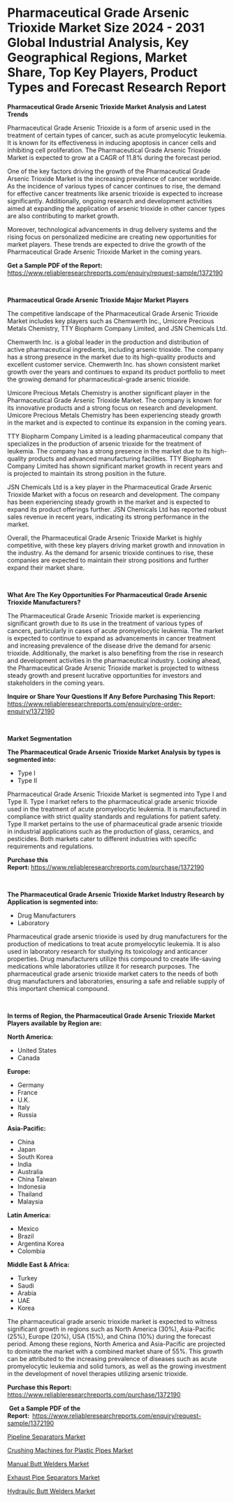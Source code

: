 <p><h1>Pharmaceutical Grade Arsenic Trioxide Market Size 2024 - 2031 Global Industrial Analysis, Key Geographical Regions, Market Share, Top Key Players, Product Types and Forecast Research Report</h1></p><p><strong>Pharmaceutical Grade Arsenic Trioxide Market Analysis and Latest Trends</strong></p>
<p><p>Pharmaceutical Grade Arsenic Trioxide is a form of arsenic used in the treatment of certain types of cancer, such as acute promyelocytic leukemia. It is known for its effectiveness in inducing apoptosis in cancer cells and inhibiting cell proliferation. The Pharmaceutical Grade Arsenic Trioxide Market is expected to grow at a CAGR of 11.8% during the forecast period. </p><p>One of the key factors driving the growth of the Pharmaceutical Grade Arsenic Trioxide Market is the increasing prevalence of cancer worldwide. As the incidence of various types of cancer continues to rise, the demand for effective cancer treatments like arsenic trioxide is expected to increase significantly. Additionally, ongoing research and development activities aimed at expanding the application of arsenic trioxide in other cancer types are also contributing to market growth.</p><p>Moreover, technological advancements in drug delivery systems and the rising focus on personalized medicine are creating new opportunities for market players. These trends are expected to drive the growth of the Pharmaceutical Grade Arsenic Trioxide Market in the coming years.</p></p>
<p><strong>Get a Sample PDF of the Report:&nbsp;</strong> <a href="https://www.reliableresearchreports.com/enquiry/request-sample/1372190">https://www.reliableresearchreports.com/enquiry/request-sample/1372190</a></p>
<p>&nbsp;</p>
<p><strong>Pharmaceutical Grade Arsenic Trioxide Major Market Players</strong></p>
<p><p>The competitive landscape of the Pharmaceutical Grade Arsenic Trioxide Market includes key players such as Chemwerth Inc., Umicore Precious Metals Chemistry, TTY Biopharm Company Limited, and JSN Chemicals Ltd. </p><p>Chemwerth Inc. is a global leader in the production and distribution of active pharmaceutical ingredients, including arsenic trioxide. The company has a strong presence in the market due to its high-quality products and excellent customer service. Chemwerth Inc. has shown consistent market growth over the years and continues to expand its product portfolio to meet the growing demand for pharmaceutical-grade arsenic trioxide.</p><p>Umicore Precious Metals Chemistry is another significant player in the Pharmaceutical Grade Arsenic Trioxide Market. The company is known for its innovative products and a strong focus on research and development. Umicore Precious Metals Chemistry has been experiencing steady growth in the market and is expected to continue its expansion in the coming years.</p><p>TTY Biopharm Company Limited is a leading pharmaceutical company that specializes in the production of arsenic trioxide for the treatment of leukemia. The company has a strong presence in the market due to its high-quality products and advanced manufacturing facilities. TTY Biopharm Company Limited has shown significant market growth in recent years and is projected to maintain its strong position in the future.</p><p>JSN Chemicals Ltd is a key player in the Pharmaceutical Grade Arsenic Trioxide Market with a focus on research and development. The company has been experiencing steady growth in the market and is expected to expand its product offerings further. JSN Chemicals Ltd has reported robust sales revenue in recent years, indicating its strong performance in the market. </p><p>Overall, the Pharmaceutical Grade Arsenic Trioxide Market is highly competitive, with these key players driving market growth and innovation in the industry. As the demand for arsenic trioxide continues to rise, these companies are expected to maintain their strong positions and further expand their market share.</p></p>
<p>&nbsp;</p>
<p><strong>What Are The Key Opportunities For Pharmaceutical Grade Arsenic Trioxide Manufacturers?</strong></p>
<p><p>The Pharmaceutical Grade Arsenic Trioxide market is experiencing significant growth due to its use in the treatment of various types of cancers, particularly in cases of acute promyelocytic leukemia. The market is expected to continue to expand as advancements in cancer treatment and increasing prevalence of the disease drive the demand for arsenic trioxide. Additionally, the market is also benefiting from the rise in research and development activities in the pharmaceutical industry. Looking ahead, the Pharmaceutical Grade Arsenic Trioxide market is projected to witness steady growth and present lucrative opportunities for investors and stakeholders in the coming years.</p></p>
<p><strong>Inquire or Share Your Questions If Any Before Purchasing This Report:</strong> <a href="https://www.reliableresearchreports.com/enquiry/pre-order-enquiry/1372190">https://www.reliableresearchreports.com/enquiry/pre-order-enquiry/1372190</a></p>
<p>&nbsp;</p>
<p><strong>Market Segmentation</strong></p>
<p><strong>The Pharmaceutical Grade Arsenic Trioxide Market Analysis by types is segmented into:</strong></p>
<p><ul><li>Type I</li><li>Type II</li></ul></p>
<p><p>Pharmaceutical Grade Arsenic Trioxide Market is segmented into Type I and Type II. Type I market refers to the pharmaceutical grade arsenic trioxide used in the treatment of acute promyelocytic leukemia. It is manufactured in compliance with strict quality standards and regulations for patient safety. Type II market pertains to the use of pharmaceutical grade arsenic trioxide in industrial applications such as the production of glass, ceramics, and pesticides. Both markets cater to different industries with specific requirements and regulations.</p></p>
<p><strong>Purchase this Report:&nbsp;</strong><a href="https://www.reliableresearchreports.com/purchase/1372190">https://www.reliableresearchreports.com/purchase/1372190</a></p>
<p>&nbsp;</p>
<p><strong>The Pharmaceutical Grade Arsenic Trioxide Market Industry Research by Application is segmented into:</strong></p>
<p><ul><li>Drug Manufacturers</li><li>Laboratory</li></ul></p>
<p><p>Pharmaceutical grade arsenic trioxide is used by drug manufacturers for the production of medications to treat acute promyelocytic leukemia. It is also used in laboratory research for studying its toxicology and anticancer properties. Drug manufacturers utilize this compound to create life-saving medications while laboratories utilize it for research purposes. The pharmaceutical grade arsenic trioxide market caters to the needs of both drug manufacturers and laboratories, ensuring a safe and reliable supply of this important chemical compound.</p></p>
<p>&nbsp;</p>
<p><strong>In terms of Region, the Pharmaceutical Grade Arsenic Trioxide Market Players available by Region are:</strong></p>
<p>
    <p> <strong> North America: </strong>
        <ul>
            <li>United States</li>
            <li>Canada</li>
        </ul>
        </p> 
    <p> <strong> Europe: </strong>
        <ul>
            <li>Germany</li>
            <li>France</li>
            <li>U.K.</li>
            <li>Italy</li>
            <li>Russia</li>
        </ul>
        </p> 
    <p> <strong> Asia-Pacific: </strong>
        <ul>
            <li>China</li>
            <li>Japan</li>
            <li>South Korea</li>
            <li>India</li>
            <li>Australia</li>
            <li>China Taiwan</li>
            <li>Indonesia</li>
            <li>Thailand</li>
            <li>Malaysia</li>
        </ul>
        </p> 
    <p> <strong> Latin America: </strong>
        <ul>
            <li>Mexico</li>
            <li>Brazil</li>
            <li>Argentina Korea</li>
            <li>Colombia</li>
        </ul>
        </p> 
    <p> <strong> Middle East & Africa: </strong>
        <ul>
            <li>Turkey</li>
            <li>Saudi</li>
            <li>Arabia</li>
            <li>UAE</li>
            <li>Korea</li>
        </ul>
    </p>
    </p>
<p><p>The pharmaceutical grade arsenic trioxide market is expected to witness significant growth in regions such as North America (30%), Asia-Pacific (25%), Europe (20%), USA (15%), and China (10%) during the forecast period. Among these regions, North America and Asia-Pacific are projected to dominate the market with a combined market share of 55%. This growth can be attributed to the increasing prevalence of diseases such as acute promyelocytic leukemia and solid tumors, as well as the growing investment in the development of novel therapies utilizing arsenic trioxide.</p></p>
<p><strong>Purchase this Report: </strong><a href="https://www.reliableresearchreports.com/purchase/1372190">https://www.reliableresearchreports.com/purchase/1372190</a></p>
<p>&nbsp;<strong>Get a Sample PDF of the Report:&nbsp;&nbsp;</strong><a href="https://www.reliableresearchreports.com/enquiry/request-sample/1372190">https://www.reliableresearchreports.com/enquiry/request-sample/1372190</a></p>
<p><strong></strong></p>
<p><p><a href="https://medium.com/@marionlang1939/pipeline-separators-market-exploring-market-share-market-trends-and-future-growth-71980cd6ea8c">Pipeline Separators Market</a></p><p><a href="https://medium.com/@marionlang1939/crushing-machines-for-plastic-pipes-nbsp-market-focuses-on-market-share-size-and-projected-96a6d0f88e71">Crushing Machines for Plastic Pipes Market</a></p><p><a href="https://medium.com/@marionlang1939/manual-butt-welders-market-research-report-its-history-and-forecast-2024-to-2031-4e6eb6973041">Manual Butt Welders Market</a></p><p><a href="https://medium.com/@marionlang1939/exhaust-pipe-separators-market-insight-market-trends-growth-forecasted-from-2024-to-2031-94327f1808ca">Exhaust Pipe Separators Market</a></p><p><a href="https://medium.com/@marionlang1939/hydraulic-butt-welders-market-analysis-and-sze-forecasted-for-period-from-2024-to-2031-89ce33c7e193">Hydraulic Butt Welders Market</a></p></p>